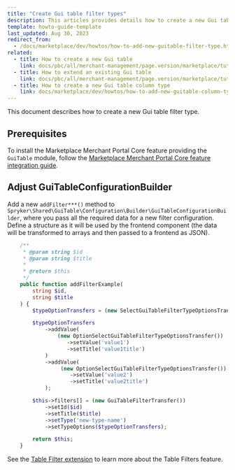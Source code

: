 ```yaml
---
title: "Create Gui table filter types"
description: This articles provides details how to create a new Gui table filter type
template: howto-guide-template
last_updated: Aug 30, 2023
redirect_from:
  - /docs/marketplace/dev/howtos/how-to-add-new-guitable-filter-type.html
related:
  - title: How to create a new Gui table
    link: docs/pbc/all/merchant-management/page.version/marketplace/tutorials-and-howtos/create-gui-tables.html
  - title: How to extend an existing Gui table
    link: docs/pbc/all/merchant-management/page.version/marketplace/tutorials-and-howtos/extend-gui-tables.html
  - title: How to create a new Gui table column type
    link: docs/marketplace/dev/howtos/how-to-add-new-guitable-column-type.html
---
```


This document describes how to create a new Gui table filter type.

## Prerequisites

To install the Marketplace Merchant Portal Core feature providing the `GuiTable` module, follow the [Marketplace Merchant Portal Core feature integration guide](/docs/pbc/all/merchant-management/{{page.version}}/marketplace/install-and-upgrade/install-features/install-the-marketplace-merchant-portal-core-feature.html).


## Adjust GuiTableConfigurationBuilder

Add a new `addFilter***()` method to `Spryker\Shared\GuiTable\Configuration\Builder\GuiTableConfigurationBuilder`, where you pass all the required data for a new filter configuration. Define a structure as it will be used by the frontend component (the data will be transformed to arrays and then passed to a frontend as JSON).

```php
    /**
     * @param string $id
     * @param string $title
     *
     * @return $this
     */
    public function addFilterExample(
        string $id,
        string $title
    ) {
        $typeOptionTransfers = (new SelectGuiTableFilterTypeOptionsTransfer());

        $typeOptionTransfers
            ->addValue(
                (new OptionSelectGuiTableFilterTypeOptionsTransfer())
                   ->setValue('value1')
                   ->setTitle('value1title')
            )
            ->addValue(
                 (new OptionSelectGuiTableFilterTypeOptionsTransfer())
                    ->setValue('value2')
                    ->setTitle('value2title')
            );

        $this->filters[] = (new GuiTableFilterTransfer())
            ->setId($id)
            ->setTitle($title)
            ->setType('new-type-name')
            ->setTypeOptions($typeOptionTransfers);

        return $this;
    }
```

See the [Table Filter extension](/docs/dg/dev/frontend-development/{{site.version}}/marketplace/table-design/table-filter-extension/table-filter-extension.html) to learn more about the Table Filters feature.
